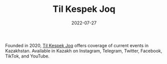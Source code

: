 ﻿---
title: "Til Kespek Joq"
linkTitle: "Til Kespek Joq"
contributor: ["Aizada Arystanbek"]
date: 2022-07-27
countries: ["Kazakhstan"]
category: ["Independent media"]
tags: ["media publication", "local media", "news", "telegram", "tiktok", "youtube", "instagram", "twitter"]
date_start: [2020]
date_end: []
data_type: ["news"] 
language: ["Kazakh"]
description: Til Kespek Joq offers coverage of current events in Kazakhstan.
---

Founded in 2020, [Til Kespek Joq](https://www.instagram.com/tilkespekjoq/) offers coverage of current events in Kazakhstan. Available in Kazakh on Instagram, Telegram, Twitter, Facebook, TikTok, and YouTube.
